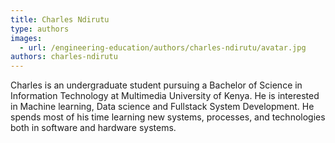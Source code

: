```yaml
---
title: Charles Ndirutu
type: authors
images:
  - url: /engineering-education/authors/charles-ndirutu/avatar.jpg
authors: charles-ndirutu
---
```


Charles is an undergraduate student pursuing a Bachelor of Science in Information Technology at Multimedia University of Kenya. He is interested in Machine learning, Data science and Fullstack System Development. He spends most of his time learning new systems, processes, and technologies both in software and hardware systems.
